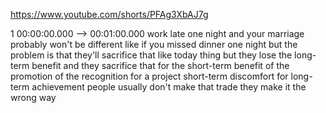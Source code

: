 https://www.youtube.com/shorts/PFAg3XbAJ7g

1 00:00:00.000 --\> 00:01:00.000 work late one night and your marriage
probably won't be different like if you missed dinner one night but the
problem is that they'll sacrifice that like today thing but they lose
the long-term benefit and they sacrifice that for the short-term benefit
of the promotion of the recognition for a project short-term discomfort
for long-term achievement people usually don't make that trade they make
it the wrong way

